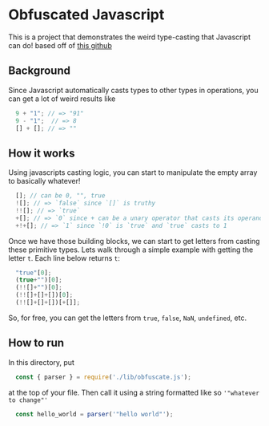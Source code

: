# Obfuscated Javascript

This is a project that demonstrates the weird type-casting that Javascript can do!
based off of [this github](https://github.com/aemkei/jsfuck)

## Background

Since Javascript automatically casts types to other types in operations, you can get
a lot of weird results like

``` javascript
  9 + "1"; // => "91"
  9 - "1";  // => 8
  [] + []; // => ""
```

## How it works

Using javascripts casting logic, you can start to manipulate the empty array
to basically whatever!

```javascript
  []; // can be 0, "", true
  ![]; // => `false` since `[]` is truthy
  !![]; // => `true`
  +[]; // => `0` since + can be a unary operator that casts its operand to a number
  +!+[]; // => `1` since `!0` is `true` and `true` casts to 1
```

Once we have those building blocks, we can start to get letters from casting these primitive
types. Lets walk through a simple example with getting the letter `t`. Each line below returns
`t`:

```javascript
  "true"[0];
  (true+"")[0];
  (!![]+"")[0];
  (!![]+[]+[])[0];
  (!![]+[]+[])[+[]];
```

So, for free, you can get the letters from `true`, `false`, `NaN`, `undefined`, etc.

## How to run

In this directory, put

```javascript
  const { parser } = require('./lib/obfuscate.js');
```

at the top of your file. Then call it using a string formatted like so `'"whatever to change"'`

```javascript
  const hello_world = parser('"hello world"');
  ```

